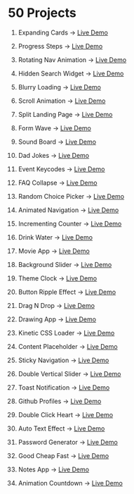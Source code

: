# 50 Projects

1. Expanding Cards -> [Live Demo](https://lucid-mccarthy-c39bad.netlify.app/)

2. Progress Steps -> [Live Demo](https://priceless-albattani-d284c8.netlify.app/)

3. Rotating Nav Animation -> [Live Demo](https://friendly-williams-43780d.netlify.app/)

4. Hidden Search Widget -> [Live Demo](https://boring-goldberg-8244df.netlify.app/)

5. Blurry Loading -> [Live Demo](https://nervous-clarke-021f0b.netlify.app/)

6. Scroll Animation -> [Live Demo](https://suspicious-elion-d1343e.netlify.app/)

7. Split Landing Page -> [Live Demo](https://romantic-swartz-449b5e.netlify.app/)

8. Form Wave -> [Live Demo](https://determined-euler-c39e75.netlify.app/)

9. Sound Board -> [Live Demo](https://determined-swirles-4ddbc2.netlify.app/)

10. Dad Jokes -> [Live Demo](https://cranky-jang-501c6c.netlify.app/)

11. Event Keycodes -> [Live Demo](https://modest-mirzakhani-68eb91.netlify.app/)

12. FAQ Collapse -> [Live Demo](https://determined-brahmagupta-b4d452.netlify.app/)

13. Random Choice Picker -> [Live Demo](https://elegant-lamport-53414d.netlify.app/)

14. Animated Navigation -> [Live Demo](https://trusting-shockley-8de9af.netlify.app/)

15. Incrementing Counter -> [Live Demo](https://admiring-leakey-23f814.netlify.app/)

16. Drink Water -> [Live Demo](https://mystifying-edison-985867.netlify.app/)

17. Movie App -> [Live Demo](https://epic-mcnulty-5b5950.netlify.app/)

18. Background Slider -> [Live Demo](https://loving-pare-d029e9.netlify.app/)

19. Theme Clock -> [Live Demo](https://heuristic-golick-9ac277.netlify.app/)

20. Button Ripple Effect -> [Live Demo](https://agitated-banach-2dbfcb.netlify.app/)

21. Drag N Drop -> [Live Demo](https://condescending-kilby-431c4f.netlify.app/)

22. Drawing App -> [Live Demo](https://nostalgic-nobel-503f3b.netlify.app/)

23. Kinetic CSS Loader -> [Live Demo](https://optimistic-joliot-f9a620.netlify.app/)

24. Content Placeholder -> [Live Demo](https://vibrant-kowalevski-12474c.netlify.app/)

25. Sticky Navigation -> [Live Demo](https://focused-northcutt-73bd95.netlify.app/)

26. Double Vertical Slider -> [Live Demo](https://silly-panini-521fdf.netlify.app/)

27. Toast Notification -> [Live Demo](https://boring-darwin-713554.netlify.app/)

28. Github Profiles -> [Live Demo](https://vibrant-lamport-988b77.netlify.app/)

29. Double Click Heart -> [Live Demo](https://dreamy-colden-103cd6.netlify.app/)

30. Auto Text Effect -> [Live Demo](https://angry-austin-479f01.netlify.app/)

31. Password Generator -> [Live Demo](https://frosty-bardeen-2b6ea0.netlify.app/)

32. Good Cheap Fast -> [Live Demo](https://vigorous-jepsen-734d87.netlify.app/)

33. Notes App -> [Live Demo](https://hungry-wing-fba443.netlify.app/)

34. Animation Countdown -> [Live Demo](https://kind-panini-6d8a9e.netlify.app/)
